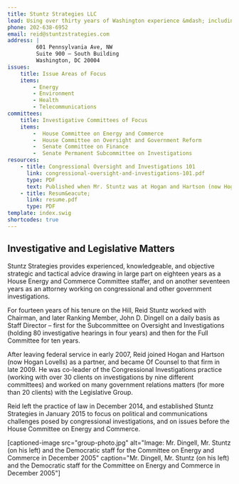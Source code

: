 ```yaml
---
title: Stuntz Strategies LLC
lead: Using over thirty years of Washington experience &mdash; including investigations, legislation, and government relations &mdash; Stuntz Strategies helps get results.
phone: 202-638-6952
email: reid@stuntzstrategies.com
address: |
         601 Pennsylvania Ave, NW
         Suite 900 – South Building
         Washington, DC 20004
issues:
    title: Issue Areas of Focus
    items: 
        - Energy
        - Environment
        - Health
        - Telecommunications
committees:
    title: Investigative Committees of Focus
    items:
        -  House Committee on Energy and Commerce
        -  House Committee on Oversight and Government Reform
        -  Senate Committee on Finance
        -  Senate Permanent Subcommittee on Investigations
resources: 
    - title: Congressional Oversight and Investigations 101
      link: congressional-oversight-and-investigations-101.pdf
      type: PDF
      text: Published when Mr. Stuntz was at Hogan and Hartson (now Hogan Lovells); appeared in *The Health Lawyer*, Vol. 20, No. 3, February 2008
    - title: Resum&eacute;
      link: resume.pdf
      type: PDF
template: index.swig
shortcodes: true
---
```


## Investigative and Legislative Matters

Stuntz Strategies provides experienced, knowledgeable, and objective strategic and tactical advice drawing in large part on eighteen years as a House Energy and Commerce Committee staffer, and on another seventeen years as an attorney working on congressional and other government investigations.

For fourteen years of his tenure on the Hill, Reid Stuntz worked with Chairman, and later Ranking Member, John D. Dingell on a daily basis as Staff Director – first for the Subcommittee on Oversight and Investigations (holding 80 investigative hearings in four years) and then for the Full Committee for ten years.

After leaving federal service in early 2007, Reid joined Hogan and Hartson (now Hogan Lovells) as a partner, and became Of Counsel to that firm in late 2009.  He was co-leader of the Congressional Investigations practice (working with over 30 clients on investigations by nine different committees) and worked on many government relations matters (for more than 20 clients) with the Legislative Group.

Reid left the practice of law in December 2014, and established Stuntz Strategies in January 2015 to focus on political and communications challenges posed by congressional investigations, and on issues before the House Committee on Energy and Commerce.

[captioned-image src="group-photo.jpg" alt="Image: Mr. Dingell, Mr. Stuntz (on his left) and the Democratic staff for the Committee on Energy and Commerce in December 2005" caption="Mr. Dingell, Mr. Stuntz (on his left) and the Democratic staff for the Committee on Energy and Commerce in December 2005"]

